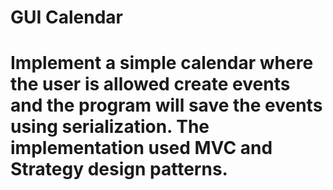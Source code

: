 # GUI Calendar
# Implement a simple calendar where the user is allowed create events and the program will save the events using serialization. The implementation used MVC and Strategy design patterns.  

